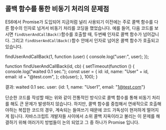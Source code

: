 ## 콜백 함수를 통한 비동기 처리의 문제점

ES6에서 Promise가 도입되어 지금처럼 널리 사용되기 이전에는 주로 콜백 함수를 다른 함수의 인자로 넘겨서 비동기 처리를 코딩을 했었습니다. 예를 들어, 다음 코드를 보시면 `findUserAndCallBack()`함수를 호출할 때, 두번째 인자로 콜백 함수가 넘어갑니다. 그리고 `findUserAndCallBack()`함수 안에서 인자로 넘어온 콜백 함수가 호출되고 있습니다.

findUserAndCallBack(1, function (user) {
  console.log("user:", user);
});

function findUserAndCallBack(id, cb) {
  setTimeout(function () {
    console.log("waited 0.1 sec.");
    const user = {
      id: id,
      name: "User" + id,
      email: id + "@test.com",
    };
    cb(user);
  }, 100);
}

결과: 
waited 0.1 sec.
user: {id: 1, name: "User1", email: "1@test.com"}

단순한 코드를 작성할 때는 위와 같이 전통적인 방식으로 콜백 함수를 통해 비동기 처리를 해도 큰 문제가 발생하지 않습니다. 하지만, 콜백 함수를 중첩해서 연쇄적으로 호출해야하는 복잡한 코드의 경우, 계속되는 들여쓰기 때문에 코드 가독성이 현저하게 떨어지게 됩니다. 자바스크립트 개발자들 사이에서 소위 콜백 지옥이라고 불리는 이 문제를 해결하기 위해 여러가지 방법들이 논의 되었고 그 중 하나가 Promise 입니다.